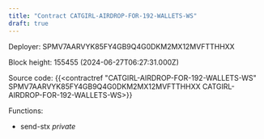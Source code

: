 ```yaml
---
title: "Contract CATGIRL-AIRDROP-FOR-192-WALLETS-WS"
draft: true
---
```

Deployer: SPMV7AARVYK85FY4GB9Q4G0DKM2MX12MVFTTHHXX


 



Block height: 155455 (2024-06-27T06:27:31.000Z)

Source code: {{<contractref "CATGIRL-AIRDROP-FOR-192-WALLETS-WS" SPMV7AARVYK85FY4GB9Q4G0DKM2MX12MVFTTHHXX CATGIRL-AIRDROP-FOR-192-WALLETS-WS>}}

Functions:

* send-stx _private_
